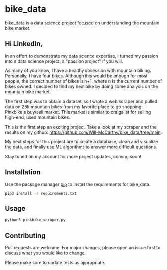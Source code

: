 # bike_data

bike_data is a data science project focused on understanding the mountain bike market.

## Hi Linkedin,



In an effort to demonstrate my data science expertise, I turned my passion into a data science project, a "passion project" if you will.



As many of you know, I have a healthy obsession with mountain biking. Personally, I have four bikes. Although this would be enough for most people, the correct number of bikes is n+1, where n is the current number of bikes owned. I decided to find my next bike by doing some analysis on the mountain bike market.



The first step was to obtain a dataset, so I wrote a web scraper and pulled data on 26k mountain bikes from my favorite place to go shopping: Pinkbike's buy/sell market. This market is similar to craigslist for selling high-end, used mountain bikes.



This is the first step an exciting project! Take a look at my scraper and the results on my github: https://github.com/Will-McCarthy/bike_data/tree/main.



My next steps for this project are to create a database, clean and visualize the data, and finally use ML algorithms to answer more difficult questions.



Stay tuned on my account for more project updates, coming soon!

## Installation

Use the package manager [pip](https://pip.pypa.io/en/stable/) to install the requirements for bike_data.

```bash
pip3 install -r requirements.txt
```


## Usage

```bash
python3 pinkbike_scraper.py
```

## Contributing

Pull requests are welcome. For major changes, please open an issue first
to discuss what you would like to change.

Please make sure to update tests as appropriate.
